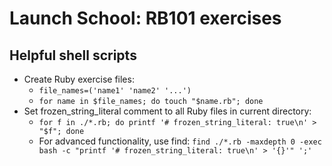 # Launch School: RB101 exercises

## Helpful shell scripts
- Create Ruby exercise files:
  - `file_names=('name1' 'name2' '...')`
  - `for name in $file_names; do touch "$name.rb"; done`
- Set frozen_string_literal comment to all Ruby files in current directory:
  - `for f in ./*.rb; do printf '# frozen_string_literal: true\n' > "$f"; done`
  - For advanced functionality, use find: `find ./*.rb -maxdepth 0 -exec bash -c "printf '# frozen_string_literal: true\n' > '{}'" ';'`